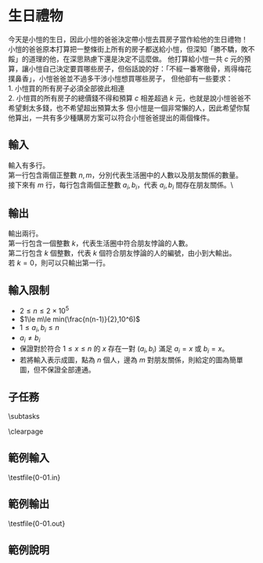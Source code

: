 # 生日禮物

今天是小愷的生日，因此小愷的爸爸決定帶小愷去買房子當作給他的生日禮物！
小愷的爸爸原本打算把一整條街上所有的房子都送給小愷，但深知「勝不驕，敗不餒」的道理的他，在深思熟慮下還是決定不這麼做。
他打算給小愷一共 $c$ 元的預算，讓小愷自己決定要買哪些房子，但俗話說的好：「不經一番寒徹骨，焉得梅花撲鼻香」，小愷爸爸並不過多干涉小愷想買哪些房子，
但他卻有一些要求：\
$1.$ 小愷買的所有房子必須全部彼此相連\
$2.$ 小愷買的所有房子的總價錢不得和預算 $c$ 相差超過 $k$ 元，也就是說小愷爸爸不希望剩太多錢，也不希望超出預算太多
但小愷是一個非常懶的人，因此希望你幫他算出，一共有多少種購房方案可以符合小愷爸爸提出的兩個條件。

## 輸入
輸入有多行。\
第一行包含兩個正整數 $n,m$，分別代表生活圈中的人數以及朋友關係的數量。\
接下來有 $m$ 行，每行包含兩個正整數 $a_i,b_i$，代表 $a_i,b_i$ 間存在朋友關係。\

## 輸出
輸出兩行。\
第一行包含一個整數 $k$，代表生活圈中符合朋友悖論的人數。\
第二行包含 $k$ 個整數，代表 $k$ 個符合朋友悖論的人的編號，由小到大輸出。\
若 $k=0$，則可以只輸出第一行。

## 輸入限制
 - $2\le n\le 2\times 10^5$
 - $1\le m\le min(\frac{n(n-1)}{2},10^6)$
 - $1\le a_i,b_i\le n$
 - $a_i\ne b_i$
 - 保證對於符合 $1\le x\le n$ 的 $x$ 存在一對 $(a_i,b_i)$ 滿足 $a_i=x$ 或 $b_i=x$。
 - 若將輸入表示成圖，點為 $n$ 個人，邊為 $m$ 對朋友關係，則給定的圖為簡單圖，但不保證全部連通。

## 子任務
\subtasks

\clearpage

## 範例輸入
\testfile{0-01.in}

## 範例輸出
\testfile{0-01.out}

## 範例說明

